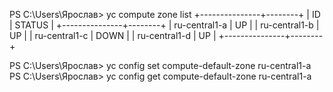 PS C:\Users\Ярослав> yc compute zone list
+---------------+--------+
|      ID       | STATUS |
+---------------+--------+
| ru-central1-a | UP     |
| ru-central1-b | UP     |
| ru-central1-c | DOWN   |
| ru-central1-d | UP     |
+---------------+--------+

PS C:\Users\Ярослав> yc config set compute-default-zone ru-central1-a
PS C:\Users\Ярослав> yc config get compute-default-zone
ru-central1-a
